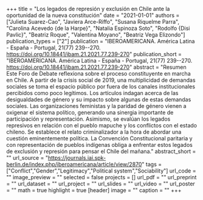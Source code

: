 +++
title = "Los legados de represión y exclusión en Chile ante la oportunidad de la nueva constitución"
date = "2021-01-01"
authors = ["Julieta Suarez-Cao", "Javiera Arce-Riffo", "Susana Riquelme Parra", "Carolina Acevedo {de la Harpe}", "Natalia Espinoza Soto", "Rodolfo {Disi Pavlic}", "Beatriz Roque", "Valentina Moyano", "Beatriz Vega Elizondo"]
publication_types = ["2"]
publication = "IBEROAMERICANA. América Latina - España - Portugal, 21(77) 239--270. https://doi.org/10.18441/ibam.21.2021.77.239-270"
publication_short = "IBEROAMERICANA. América Latina - España - Portugal, 21(77) 239--270. https://doi.org/10.18441/ibam.21.2021.77.239-270"
abstract = "Resumen 					Este Foro de Debate reflexiona sobre el proceso constituyente en marcha en Chile. A partir de la crisis social de 2019, una multiplicidad de demandas sociales se toma el espacio público por fuera de los canales institucionales percibidos como poco legítimos. Los artículos indagan acerca de las desigualdades de género y su impacto sobre algunas de estas demandas sociales. Las organizaciones feministas y la paridad de género vienen a oxigenar el sistema político, generando una sinergia importante de participación y representación. Asimismo, se evalúan los legados represivos en relación con el pueblo mapuche y los conflictos con el estado chileno. Se establece el relato criminalizador a la hora de abordar una cuestión eminentemente política. La Convención Constitucional paritaria y con representación de pueblos indígenas obliga a enfrentar estos legados de exclusión y represión para pensar el Chile del mañana."
abstract_short = ""
url_source = "https://journals.iai.spk-berlin.de/index.php/iberoamericana/article/view/2870"
tags = ["Conflict","Gender","Legitimacy","Political system","Sociability"]
url_code = ""
image_preview = ""
selected = false
projects = []
url_pdf = ""
url_preprint = ""
url_dataset = ""
url_project = ""
url_slides = ""
url_video = ""
url_poster = ""
math = true
highlight = true
[header]
image = ""
caption = ""
+++
